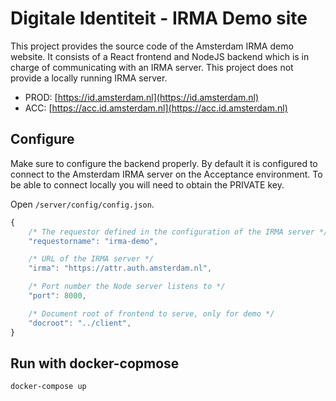 # Digitale Identiteit - IRMA Demo site

This project provides the source code of the Amsterdam IRMA demo website.
It consists of a React frontend and NodeJS backend which is in charge of communicating with an IRMA server. 
This project does not provide a locally running IRMA server.

- PROD: [https://id.amsterdam.nl](https://id.amsterdam.nl)
- ACC: [https://acc.id.amsterdam.nl](https://acc.id.amsterdam.nl)

## Configure

Make sure to configure the backend properly. By default it is configured to connect to the Amsterdam IRMA server on the Acceptance environment. To be able to connect locally you will need to obtain the PRIVATE key.

Open ```/server/config/config.json```.

```javascript
{
    /* The requestor defined in the configuration of the IRMA server */
    "requestorname": "irma-demo",

    /* URL of the IRMA server */
    "irma": "https://attr.auth.amsterdam.nl",

    /* Port number the Node server listens to */
    "port": 8000,

    /* Document root of frontend to serve, only for demo */
    "docroot": "../client",
}
```
## Run with docker-copmose

```shell
docker-compose up
```

